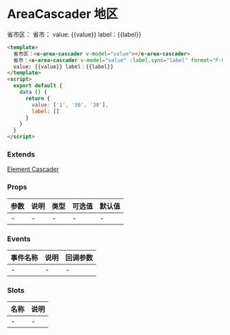 # AreaCascader 地区
省市区：<e-area-cascader v-model="value" :label.sync="label"></e-area-cascader>
省市：<e-area-cascader v-model="value" :label.sync="label" format="P-C"></e-area-cascader>
value: {{value}} label：{{label}}
```html
<template>
  省市区：<e-area-cascader v-model="value"></e-area-cascader>
  省市：<e-area-cascader v-model="value" :label.sync="label" format="P-C"></e-area-cascader>
  value: {{value}} label：{{label}}
</template>
<script>
  export default {
    data () {
      return {
        value: ['1', '36', '38'],
        label: []
      }
    }
  }
</script>
```

### Extends
[Element Cascader](http://element.eleme.io/#/zh-CN/component/cascader)

### Props
| 参数      | 说明    | 类型      | 可选值       | 默认值   |
|---------- |-------- |---------- |------------- |--------- |
| -     | -   | -  |   -       |    -    |

### Events
| 事件名称 | 说明 | 回调参数 |
|---------|--------|---------|
| - | - | - |

### Slots
| 名称 | 说明 | 
|---------|--------|
| - | - |